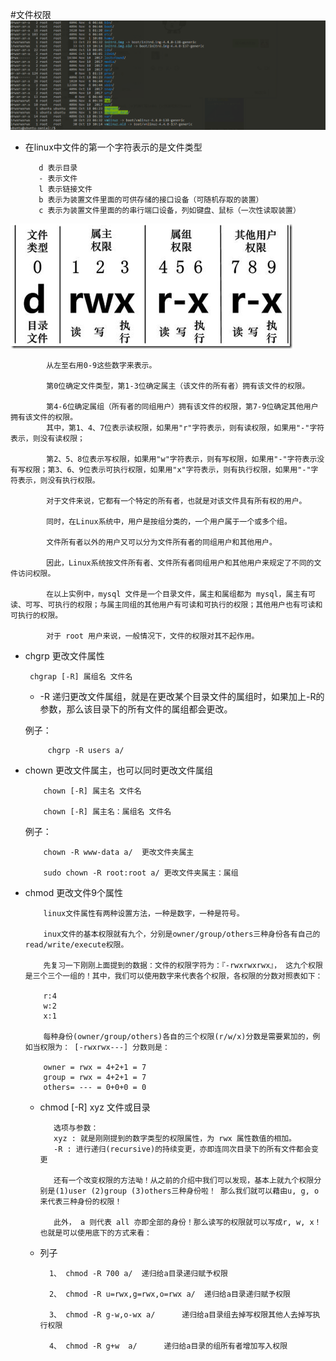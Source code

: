 #文件权限
   ![img](./img/20181106180231.png)
   
   * 在linux中文件的第一个字符表示的是文件类型
        
            d 表示目录
            - 表示文件
            l 表示链接文件
            b 表示为装置文件里面的可供存储的接口设备（可随机存取的装置）
            c 表示为装置文件里面的的串行端口设备，列如键盘、鼠标（一次性读取装置）
         
   ![img](./img/363003_1227493859FdXT.png)
            
            从左至右用0-9这些数字来表示。
            
            第0位确定文件类型，第1-3位确定属主（该文件的所有者）拥有该文件的权限。
            
            第4-6位确定属组（所有者的同组用户）拥有该文件的权限，第7-9位确定其他用户拥有该文件的权限。
            其中，第1、4、7位表示读权限，如果用"r"字符表示，则有读权限，如果用"-"字符表示，则没有读权限；
            
            第2、5、8位表示写权限，如果用"w"字符表示，则有写权限，如果用"-"字符表示没有写权限；第3、6、9位表示可执行权限，如果用"x"字符表示，则有执行权限，如果用"-"字符表示，则没有执行权限。
            
            对于文件来说，它都有一个特定的所有者，也就是对该文件具有所有权的用户。
            
            同时，在Linux系统中，用户是按组分类的，一个用户属于一个或多个组。
            
            文件所有者以外的用户又可以分为文件所有者的同组用户和其他用户。
            
            因此，Linux系统按文件所有者、文件所有者同组用户和其他用户来规定了不同的文件访问权限。
            
            在以上实例中，mysql 文件是一个目录文件，属主和属组都为 mysql，属主有可读、可写、可执行的权限；与属主同组的其他用户有可读和可执行的权限；其他用户也有可读和可执行的权限。
            
            对于 root 用户来说，一般情况下，文件的权限对其不起作用。
            
 * chgrp  更改文件属性
    
        chgrap [-R] 属组名 文件名     
         
     *  -R 递归更改文件属组，就是在更改某个目录文件的属组时，如果加上-R的参数，那么该目录下的所有文件的属组都会更改。
      
      例子：
            
            chgrp -R users a/
      
  * chown 更改文件属主，也可以同时更改文件属组
        
            chown [-R] 属主名 文件名
        
            chown [-R] 属主名：属组名 文件名
        
       例子： 
            
            chown -R www-data a/  更改文件夹属主
             
            sudo chown -R root:root a/ 更改文件夹属主：属组
                
  * chmod  更改文件9个属性
        
            linux文件属性有两种设置方法，一种是数字，一种是符号。
            
            inux文件的基本权限就有九个，分别是owner/group/others三种身份各有自己的read/write/execute权限。
            
            先复习一下刚刚上面提到的数据：文件的权限字符为：『-rwxrwxrwx』， 这九个权限是三个三个一组的！其中，我们可以使用数字来代表各个权限，各权限的分数对照表如下：
            
            r:4
            w:2
            x:1
            
            每种身份(owner/group/others)各自的三个权限(r/w/x)分数是需要累加的，例如当权限为： [-rwxrwx---] 分数则是：
            
            owner = rwx = 4+2+1 = 7
            group = rwx = 4+2+1 = 7
            others= --- = 0+0+0 = 0
        
       * chmod [-R] xyz 文件或目录
       
                选项与参数：
                xyz : 就是刚刚提到的数字类型的权限属性，为 rwx 属性数值的相加。
                -R : 进行递归(recursive)的持续变更，亦即连同次目录下的所有文件都会变更
                
                还有一个改变权限的方法呦！从之前的介绍中我们可以发现，基本上就九个权限分别是(1)user (2)group (3)others三种身份啦！ 那么我们就可以藉由u, g, o来代表三种身份的权限！
                
                此外， a 则代表 all 亦即全部的身份！那么读写的权限就可以写成r, w, x！也就是可以使用底下的方式来看：
                
       * 列子
            
               1、 chmod -R 700 a/  递归给a目录递归赋予权限  
                
               2、 chmod -R u=rwx,g=rwx,o=rwx a/  递归给a目录递归赋予权限 
               
               3、 chmod -R g-w,o-wx a/      递归给a目录组去掉写权限其他人去掉写执行权限
               
               4、 chmod -R g+w  a/      递归给a目录的组所有者增加写入权限
             